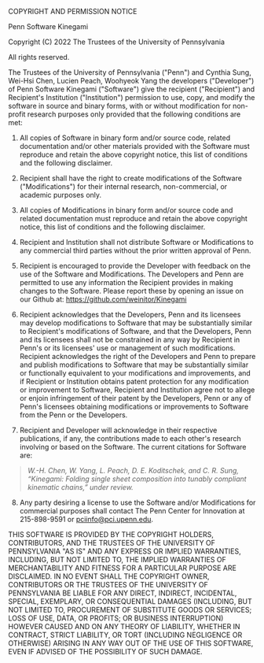 COPYRIGHT AND PERMISSION NOTICE

Penn Software Kinegami

Copyright (C) 2022 The Trustees of the University of Pennsylvania

All rights reserved.


The Trustees of the University of Pennsylvania ("Penn") and Cynthia Sung, Wei-Hsi Chen, Lucien Peach, Woohyeok Yang the developers ("Developer") of Penn Software Kinegami ("Software") give the recipient ("Recipient") and Recipient's Institution ("Institution") permission to use, copy, and modify the software in source and binary forms, with or without modification for non-profit research purposes only provided that the following conditions are met:

1) All copies of Software in binary form and/or source code, related documentation and/or other materials provided with the Software must reproduce and retain the above copyright notice, this list of conditions and the following disclaimer.

2) Recipient shall have the right to create modifications of the Software ("Modifications") for their internal research, non-commercial, or academic purposes only. 

3) All copies of Modifications in binary form and/or source code and related documentation must reproduce and retain the above copyright notice, this list of conditions and the following disclaimer.

4) Recipient and Institution shall not distribute Software or Modifications to any commercial third parties without the prior written approval of Penn.

5) Recipient is encouraged to provide the Developer with feedback on the use of the Software and Modifications. The Developers and Penn are permitted to use any information the Recipient provides in making changes to the Software. 
Please report these by opening an issue on our Github at: https://github.com/weinitor/Kinegami

6) Recipient acknowledges that the Developers, Penn and its licensees may develop modifications to Software that may be substantially similar to Recipient's modifications of Software, and that the Developers, Penn and its licensees shall not be constrained in any way by Recipient in Penn's or its licensees' use or management of such modifications. Recipient acknowledges the right of the Developers and Penn to prepare and publish modifications to Software that may be substantially similar or functionally equivalent to your modifications and improvements, and if Recipient or Institution obtains patent protection for any modification or improvement to Software, Recipient and Institution agree not to allege or enjoin infringement of their patent by the Developers, Penn or any of Penn's licensees obtaining modifications or improvements to Software from the Penn or the Developers.

7) Recipient and Developer will acknowledge in their respective publications, if any, the contributions made to each other's research involving or based on the Software. The current citations for Software are:

  > *W.-H. Chen, W. Yang, L. Peach, D. E. Koditschek, and C. R. Sung, “Kinegami: Folding single sheet composition into tunably compliant kinematic chains,” under review.*

8) Any party desiring a license to use the Software and/or Modifications for commercial purposes shall contact The Penn Center for Innovation at 215-898-9591 or pciinfo@pci.upenn.edu.

THIS SOFTWARE IS PROVIDED BY THE COPYRIGHT HOLDERS, CONTRIBUTORS, AND THE TRUSTEES OF THE UNIVERSITY OF PENNSYLVANIA "AS IS" AND ANY EXPRESS OR IMPLIED WARRANTIES, INCLUDING, BUT NOT LIMITED TO, THE IMPLIED WARRANTIES OF MERCHANTABILITY AND FITNESS FOR A PARTICULAR PURPOSE ARE DISCLAIMED. IN NO EVENT SHALL THE COPYRIGHT OWNER, CONTRIBUTORS OR THE TRUSTEES OF THE UNIVERSITY OF PENNSYLVANIA BE LIABLE FOR ANY DIRECT, INDIRECT, INCIDENTAL, SPECIAL, EXEMPLARY, OR CONSEQUENTIAL DAMAGES (INCLUDING, BUT NOT LIMITED TO, PROCUREMENT OF SUBSTITUTE GOODS OR SERVICES; LOSS OF USE, DATA, OR PROFITS; OR BUSINESS INTERRUPTION) HOWEVER CAUSED AND ON ANY THEORY OF LIABILITY, WHETHER IN CONTRACT, STRICT LIABILITY, OR TORT (INCLUDING NEGLIGENCE OR OTHERWISE) ARISING IN ANY WAY OUT OF THE USE OF THIS SOFTWARE, EVEN IF ADVISED OF THE POSSIBILITY OF SUCH DAMAGE.

